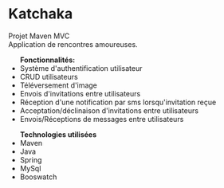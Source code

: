 # Katchaka

Projet Maven MVC<br>Application de rencontres amoureuses. 

<ul><strong>Fonctionnalités:</strong>
    <li>Système d'authentification utilisateur</li>
    <li>CRUD utilisateurs</li>
    <li>Téléversement d'image</li>
    <li>Envois d'invitations entre utilisateurs</li>
    <li>Réception d'une notification par sms lorsqu'invitation reçue</li>
    <li>Acceptation/déclinaison d'invitations entre utilisateurs</li>
    <li>Envois/Réceptions de messages entre utilisateurs</li>
</ul> 

<ul><strong>Technologies utilisées</strong>
    <li>Maven</li>
    <li>Java</li>
    <li>Spring</li>
    <li>MySql</li>
    <li>Booswatch</li>
</ul>